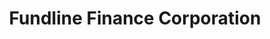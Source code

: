 ---
title: "Fundline Finance Corporation"
url: /san-pablo/fundline-finance-corporation/
shop: pawnbroker
---